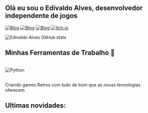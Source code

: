 ## Olá eu sou o Edivaldo Alves, desenvolvedor independente de jogos
[![Blog](https://img.shields.io/badge/Blogger-FF5722?style=for-the-badge&logo=blogger&logoColor=white)](https://curucucuaventuras.blogspot.com/)
[![Blog](https://img.shields.io/badge/Blogger-FF5722?style=for-the-badge&logo=blogger&logoColor=white)](https://curucucuaventuras.blogspot.com/)
[![Blog](https://img.shields.io/badge/Blogger-FF5722?style=for-the-badge&logo=blogger&logoColor=white)](https://curucucuaventuras.blogspot.com/)
[![Itch.io](https://img.shields.io/badge/Itch.io-FA5C5C?style=for-the-badge&logo=itchdotio&logoColor=white)](https://edivaldoalves.itch.io/curucucu-aventuras)

![Edivaldo Alves GitHub stats](https://github-readme-stats.vercel.app/api?username=edivaldoalvesproducoes&show_icons=true&theme=dracula)

## Minhas Ferramentas de Trabalho 🔭
<div style="display: inline_block"><br/>
<img align="center" alt="Python" src="https://img.shields.io/badge/Python-14354C?style=for-the-badge&logo=python&logoColor=white"/>
  
</div><br/>

Criando games Retros com tudo de bom que as novas tecnologias oferecem

## Ultimas novidades:
